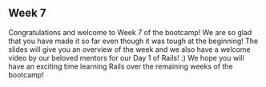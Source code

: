 Week 7
--------
Congratulations and welcome to Week 7 of the bootcamp! We are so glad that you have made it so far even though it was tough at the beginning! The slides will give you an overview of the week and we also have a welcome video by our beloved mentors for our Day 1 of Rails! :) We hope you will have an exciting time learning Rails over the remaining weeks of the bootcamp!
